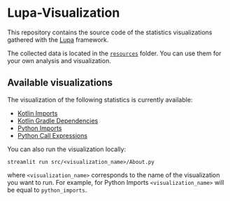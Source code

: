 # Lupa-Visualization
This repository contains the source code of the statistics visualizations gathered with the [Lupa](https://github.com/JetBrains-Research/Lupa) framework. 

The collected data is located in the [`resources`](./resources) folder. You can use them for your own analysis and visualization.

## Available visualizations
The visualization of the following statistics is currently available:
- [Kotlin Imports](https://lupa-visualization-kotlin-imports.streamlitapp.com)
- [Kotlin Gradle Dependencies](https://lupa-visualization-kotlin-gradle-dependencies.streamlitapp.com)
- [Python Imports](https://lupa-visualization-python-imports.streamlitapp.com)
- [Python Call Expressions](https://lupa-visualization-python-call-expressions.streamlitapp.com)

You can also run the visualization locally:
```
streamlit run src/<visualization_name>/About.py
```
where `<visualization_name>` corresponds to the name of the visualization you want to run. For example, for Python Imports `<visualization_name>` will be equal to `python_imports`.
